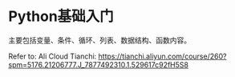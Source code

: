 # Python基础入门
主要包括变量、条件、循环、列表、数据结构、函数内容。
  
Refer to: Ali Cloud Tianchi: https://tianchi.aliyun.com/course/260?spm=5176.21206777.J_7877492310.1.529617c92fH5S8

